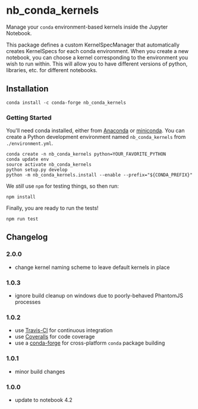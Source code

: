 # nb_conda_kernels
Manage your `conda` environment-based kernels inside the Jupyter Notebook.

This package defines a custom KernelSpecManager that automatically
creates KernelSpecs for each conda environment. When you create a new
notebook, you can choose a kernel corresponding to the environment
you wish to run within. This will allow you to have different versions
of python, libraries, etc. for different notebooks.

## Installation
```shell
conda install -c conda-forge nb_conda_kernels
```


### Getting Started
You'll need conda installed, either from [Anaconda](https://www.continuum.io/downloads) or [miniconda](http://conda.pydata.org/miniconda.html). You can create a Python development environment named `nb_conda_kernels` from `./environment.yml`.

```shell
conda create -n nb_conda_kernels python=YOUR_FAVORITE_PYTHON
conda update env
source activate nb_conda_kernels
python setup.py develop
python -m nb_conda_kernels.install --enable --prefix="${CONDA_PREFIX}"
```

We _still_ use `npm` for testing things, so then run:
```shell
npm install
```

Finally, you are ready to run the tests!
```shell
npm run test
```


## Changelog

### 2.0.0
- change kernel naming scheme to leave default kernels in place

### 1.0.3
- ignore build cleanup on windows due to poorly-behaved PhantomJS processes

### 1.0.2
- use [Travis-CI](https://travis-ci.org/Anaconda-Platform/nb_conda_kernels) for continuous integration
- use [Coveralls](https://coveralls.io/github/Anaconda-Platform/nb_conda_kernels) for code coverage
- use a [conda-forge](https://github.com/conda-forge/nb_conda_kernels-feedstock) for cross-platform `conda` package building

### 1.0.1
- minor build changes

### 1.0.0
- update to notebook 4.2
